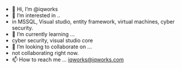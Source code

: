 - 👋 Hi, I’m @iqworks
- 👀 I’m interested in ..
- in MSSQL, Visual studio, entity framework, virtual machines, cyber security.
- 🌱 I’m currently learning ...
- cyber security, visual studio core
- 💞️ I’m looking to collaborate on ...
- not collaborating right now.
- 📫 How to reach me ...
iqworks@iqworks.com
<!---
iqworks/iqworks is a ✨ special ✨ repository because its `README.md` (this file) appears on your GitHub profile.
You can click the Preview link to take a look at your changes.
--->
